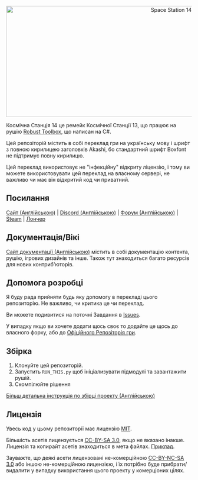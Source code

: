 <p align="center"> <img alt="Space Station 14" width="880" height="300" src="https://raw.githubusercontent.com/space-wizards/asset-dump/de329a7898bb716b9d5ba9a0cd07f38e61f1ed05/github-logo.svg" /></p>

Космічна Станція 14 це ремейк Космічної Станції 13, що працює на рушію [Robust Toolbox](https://github.com/space-wizards/RobustToolbox), що написан на C#.

Цей репозіторій містить в собі переклад гри на українську мову і шрифт з повною кирилицею заголовків  Akashi, бо стандартний шрифт Boxfont не підтримує повну кирилицю.

Цей переклад використовує не "інфекційну" відкриту ліцензію, і тому ви можете використовувати цей переклад на власному сервері, не важливо чи має він відкритий код чи приватний.

## Посилання

[Сайт (Англійською)](https://spacestation14.io/) | [Discord (Англійською)](https://discord.ss14.io/) | [Форум (Англійською)](https://forum.spacestation14.io/) | [Steam](https://store.steampowered.com/app/1255460/Space_Station_14/) | [Лончер](https://spacestation14.io/about/nightlies/)

## Документація/Вікі

[Сайт документації (Англійською)](https://docs.spacestation14.io/) містить в собі документацію контента, рушію, ігрових дизайнів та інше. Також тут знаходиться багато ресурсів для нових контриб'юторів.

## Допомога розробці

Я буду рада прийняти будь яку допомогу в перекладі цього репозиторію. Не важливо, чи критика це чи переклад.

Ви можете подивитися на поточні Завдання в [Issues](https://github.com/Tunguso4ka/space-station-14/issues).

У випадку якщо ви хочете додати щось своє то додайте це щось до власного форку, або до [Офіційного Репозіторія гри](https://github.com/space-wizards/space-station-14/).

## Збірка

1. Клонуйте цей репозиторій.
2. Запустить `RUN_THIS.py` щоб ініціализувати підмодулі та завантажити рушій.
3. Скомпілюйте рішення

[Більш детальна інструкція по збірці проекту (Англійською)](https://docs.spacestation14.com/en/general-development/setup.html)

## Лицензія

Увесь код у цьому репозиторії має лицензію [MIT](https://github.com/space-wizards/space-station-14/blob/master/LICENSE.TXT).

Більшість асетів лицензується [CC-BY-SA 3.0](https://creativecommons.org/licenses/by-sa/3.0/), якщо не вказано інакше. Лицензія та копирайт асетів знаходиться в мета файлах. [Приклад](https://github.com/space-wizards/space-station-14/blob/master/Resources/Textures/Objects/Tools/crowbar.rsi/meta.json).

Зауважте, що деякі асети лицензовані не-комерційною [CC-BY-NC-SA 3.0](https://creativecommons.org/licenses/by-nc-sa/3.0/) або іншою не-комерційною лицензією, і їх потрібно буде прибрати/видалити у випадку використання цього проекту у комерціоних цілях.
